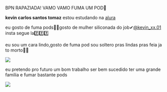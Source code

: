 BPN RAPAZIADA! VAMO VAMO FUMA UM POD👺

**kevin carlos santos tomaz**
estou estudando na [alura](https://www.alura.com.br/)

eu gosto de fuma pods🚬💨gosto de mulher siliconada do job✔︎@kevin_xx.01 insta segue la7️⃣7️⃣7️⃣

eu sou um cara lindo,gosto de fuma pod sou soltero pras lindas pras feia ja to morto💍🚫

![](https://github.com/user-attachments/assets/ba516c28-b65b-4052-9545-024c54d5e82a)


eu pretendo pro futuro um bom trabalho ser bem sucedido ter uma grande familia e fumar bastante pods


![](https://media.tenor.com/NjZL-9K4CJgAAAAM/kevin-bueno-kevin.gif)
